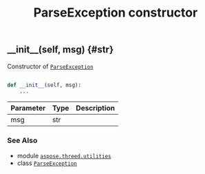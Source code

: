﻿---
title: ParseException constructor
second_title: Aspose.3D for Python via .NET API References
description: 
type: docs
weight: 10
url: /python-net/aspose.threed.utilities/parseexception/__init__/
is_root: false
---

## \_\_init\_\_(self, msg) {#str}

Constructor of [`ParseException`](/3d/python-net/aspose.threed.utilities/parseexception)



```python

def __init__(self, msg):
    ...
```


| Parameter | Type | Description |
| :- | :- | :- |
| msg | str |  |



### See Also
* module [`aspose.threed.utilities`](../../)
* class [`ParseException`](/3d/python-net/aspose.threed.utilities/parseexception)
